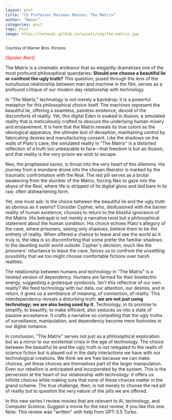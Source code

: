 ```yaml
---
layout: post
title: "CS Professor Reviews Movies: The Matrix"
author: "Naser"
categories: post
tags: Post
image: https://nalmadi.github.io/assets/img/the-matrix.jpg
---
```

<sup>Courtesy of Warner Bros. Pictures</sup>

<span style="color:red">[Spoiler Alert]</span>

The Matrix is a cinematic endeavor that so elegantly dramatizes one of the most profound philosophical quandaries: **Should one choose a beautiful lie or confront the ugly truth?** This question, posed through the lens of the tumultuous relationship between man and machine in the film, serves as a profound critique of our modern day relationship with technology.


In "The Matrix," technology is not merely a backdrop; it is a powerful metaphor for this philosophical choice itself. The machines represent the beautiful lie, offering a seamless, painless existence, devoid of the discomforts of reality. Yet, this digital Eden is soaked in illusion, a simulated reality that is meticulously crafted to obscure the underlying human misery and enslavement. It is here that the Matrix reveals its true colors as the ideological apparatus, the ultimate tool of deception, maintaining control by fabricating desires and manufacturing consent. Like the shadows on the walls of Plato's cave, the simulated reality in "The Matrix" is a distorted reflection of a truth too unbearable to face—that freedom is but an illusion, and that reality is the very prison we wish to escape.


Neo, the prophesied savior, is thrust into the very heart of this dilemma. His journey from a mundane drone into the chosen liberator is marked by the traumatic confrontation with the Real. The red pill serves as a brutal awakening from the slumber of the Matrix, forcing Neo to gaze into the abyss of the Real, where life is stripped of its digital gloss and laid bare in its raw, often disheartening form.


Yet, one must ask: Is the choice between the beautiful lie and the ugly truth as obvious as it seems? Consider Cypher, who, disillusioned with the barren reality of human existence, chooses to return to the blissful ignorance of the Matrix. His betrayal is not merely a narrative twist but a philosophical statement about the human condition. His choice echoes Plato's allegory of the cave, where prisoners, seeing only shadows, believe them to be the entirety of reality. When offered a chance to leave and see the world as it truly is, the idea is so discomforting that some prefer the familiar shadows to the daunting sunlit world outside. Cypher's decision, much like the prisoners' reluctance to leave the cave, forces us to confront the unsettling possibility that we too might choose comfortable fictions over harsh realities.


The relationship between humans and technology in "The Matrix" is a twisted version of dependency. Humans are farmed for their bioelectric energy, suggesting a grotesque symbiosis. Isn't this reflective of our own reality? We feed technology with our data, our attention, our desires, and in return, it gives us a semblance of meaning, of connection, of reality. This interdependency reveals a disturbing truth: **we are not just using technology; we are also being used by it.** Technology, in its promise to simplify, to beautify, to make efficient, also seduces us into a state of passive acceptance. It crafts a narrative so compelling that the ugly truths of surveillance, manipulation, and dependency become mere footnotes in our digital romance.


In conclusion, "The Matrix" serves not just as a philosophical exploration but as a mirror to our existential crisis in the age of technology. The choice between the beautiful lie and the ugly truth is not relegated to the realm of science fiction but is played out in the daily interactions we have with our technological creations. We think we are free because we can make choices, yet these choices are themselves part of the larger manipulation. Even our rebellion is anticipated and incorporated by the system. This is the perversion at the heart of our relationship with technology: it offers us infinite choices while making sure that none of these choices matter in the grand scheme.  The true challenge, then, is not merely to choose the red pill of reality but to question the very nature of the pills we are offered.

In this new series I review movies that are relevant to AI, technology, and Computer Science.  Suggest a movie for the next review, if you like this one.
Note: This review was "written" with help from GPT-3.5 Turbo.

